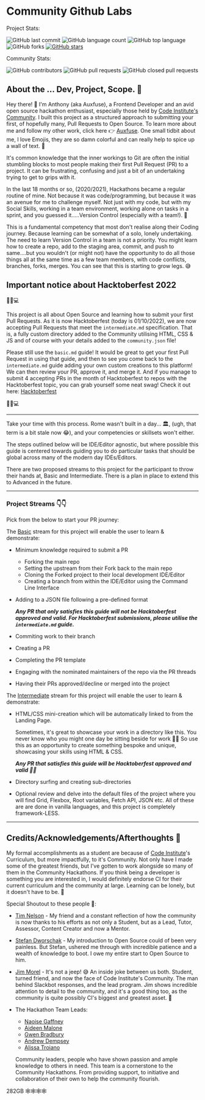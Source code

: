 # Community Github Labs

Project Stats:

![GitHub last commit](https://img.shields.io/github/last-commit/auxfuse/hackathon-git-labs?label=Last%20Commit&color=94ebf1)
![GitHub language count](https://img.shields.io/github/languages/count/auxfuse/hackathon-git-labs?label=Languages&color=072c30)
![GitHub top language](https://img.shields.io/github/languages/top/auxfuse/hackathon-git-labs?color=94ebf1)
![GitHub forks](https://img.shields.io/github/forks/auxfuse/hackathon-git-labs?label=Forks&color=1f5d64)
[![GitHub stars](https://img.shields.io/github/stars/auxfuse/hackathon-git-labs?label=Stars)](https://github.com/auxfuse/hackathon-git-labs/stargazers)

Community Stats:

![GitHub contributors](https://img.shields.io/github/contributors/auxfuse/hackathon-git-labs?label=Contributors&color=94ebf1)
![GitHub pull requests](https://img.shields.io/github/issues-pr-raw/auxfuse/hackathon-git-labs?label=Open%20Pull%20Requests&color=072c30)
![GitHub closed pull requests](https://img.shields.io/github/issues-pr-closed-raw/auxfuse/hackathon-git-labs?label=Closed%20Pull%20Requests&color=94ebf1)

## About the ... Dev, Project, Scope. 🤔

Hey there! 👋 I'm Anthony (aka Auxfuse), a Frontend Developer and an avid open source hackathon enthusiast, especially those held by [Code Institute's Community](https://codeinstitute.net/ie/). I built this project as a structured approach to submitting your first, of hopefully many, Pull Requests to Open Source. To learn more about me and follow my other work, click here 👉 [Auxfuse](https://github.com/auxfuse). One small tidbit about me, I love Emojis, they are so damn colorful and can really help to spice up a wall of text. 📃

It's common knowledge that the inner workings to Git are often the initial stumbling blocks to most people making their first Pull Request (PR) to a project. It can be frustrating, confusing and just a bit of an undertaking trying to get to grips with it.

In the last 18 months or so, (2020/2021), Hackathons became a regular routine of mine. Not because it was code/programming, but because it was an avenue for me to challenge myself. Not just with my code, but with my Social Skills, working in a team environment, working alone on tasks in a sprint, and you guessed it.....Version Control (especially with a team!). 🔀

This is a fundamental competency that most don't realise along their Coding journey. Because learning can be somewhat of a solo, lonely undertaking. The need to learn Version Control in a team is not a priority. You might learn how to create a repo, add to the staging area, commit, and push to same....but you wouldn't (or might not) have the opportunity to do all those things all at the same time as a few team members, with code conflicts, branches, forks, merges. You can see that this is starting to grow legs. 😅

## Important notice about Hacktoberfest 2022

🎃🌐💻

This project is all about Open Source and learning how to submit your first Pull Requests. As it is now Hacktoberfest (today is 01/10/2022), we are now accepting Pull Requests that meet the `intermediate.md` specification. That is, a fully custom directory added to the Community utilising HTML, CSS & JS and of course with your details added to the `community.json` file!

Please still use the `basic.md` guide! It would be great to get your first Pull Request in using that guide, and then to see you come back to the `intermediate.md` guide adding your own custom creations to this platform! We can then review your PR, approve it, and merge it. And if you manage to submit 4 accepting PRs in the month of Hacktoberfest to repos with the Hacktoberfest topic, you can grab yourself some neat swag! Check it out here: [Hacktoberfest](https://hacktoberfest.com/)

🎃🌐💻

--- --- --- --- --- --- --- ---

Take your time with this process. Rome wasn't built in a day... 🏛, (ugh, that term is a bit stale now 😂), and your competencies or skillsets won't either.

The steps outlined below will be IDE/Editor agnostic, but where possible this guide is centered towards guiding you to do particular tasks that should be global across many of the modern day IDEs/Editors.

There are two proposed streams to this project for the participant to throw their hands at, Basic and Intermediate. There is a plan in place to extend this to Advanced in the future.

--- 

### Project Streams 👇👇

Pick from the below to start your PR journey:

The [Basic](basic.md) stream for this project will enable the user to learn & demonstrate:
- Minimum knowledge required to submit a PR
    - Forking the main repo
    - Setting the upstream from their Fork back to the main repo
    - Cloning the Forked project to their local development IDE/Editor
    - Creating a branch from within the IDE/Editor using the Command Line Interface
- Adding to a JSON file following a pre-defined format

    ***Any PR that only satisfies this guide will not be Hacktoberfest approved and valid. For Hacktoberfest submissions, please utilise the `intermediate.md` guide.***

- Commiting work to their branch
- Creating a PR
- Completing the PR template
- Engaging with the nominated maintainers of the repo via the PR threads
- Having their PRs approved/decline or merged into the project

The [Intermediate](intermediate.md) stream for this project will enable the user to learn & demonstrate:
- HTML/CSS mini-creation which will be automatically linked to from the Landing Page.

    Sometimes, it's great to showcase your work in a directory like this. You never know who you might one day be sitting beside for work 🙂😀 So use this as an opportunity to create something bespoke and unique, showcasing your skills using HTML & CSS.
    
    ***Any PR that satisfies this guide will be Hacktoberfest approved and valid 👏👏***

- Directory surfing and creating sub-directories
- Optional review and delve into the default files of the project where you will find Grid, Flexbox, Root variables, Fetch API, JSON etc. All of these are are done in vanilla languages, and this project is completely framework-LESS.

---

## Credits/Acknowledgements/Afterthoughts 💭

My formal accomplishments as a student are because of [Code Institute](https://codeinstitute.net/ie/)'s Curriculum, but more impactfully, to it's Community. Not only have I made some of the greatest friends, but I've gotten to work alongside so many of them in the Community Hackathons. If you think being a developer is something you are interested in, I would definitely endorse CI for their current curriculum and the community at large. Learning can be lonely, but it doesn't have to be. 🤜

Special Shoutout to these people 🙌:
- [Tim Nelson](https://github.com/TravelTimN) - My friend and a constant reflection of how the community is now thanks to his efforts as not only a Student, but as a Lead, Tutor, Assessor, Content Creator and now a Mentor.
- [Stefan Dworschak](https://github.com/stefdworschak) - My introduction to Open Source could of been very painless. But Stefan, ushered me through with incredible patience and a wealth of knowledge to boot. I owe my entire start to Open Source to him.
- [Jim Morel](https://github.com/JimLynx) - It's not a jeep! 😅 An inside joke between us both. Student, turned friend, and now the face of Code Institute's Community. The man behind Slackbot responses, and the lead program. Jim shows incredible attention to detail to the community, and it's a good thing too, as the community is quite possibly CI's biggest and greatest asset. 🤜
- The Hackathon Team Leads:
    - [Naoise Gaffney](https://github.com/NaoiseGaffney)
    - [Aideen Malone](https://github.com/AideenM12)
    - [Gwen Bradbury](https://github.com/Gwen-Bradbury)
    - [Andrew Dempsey](https://github.com/andrewdempsey2018)
    - [Alissa Troiano](https://github.com/alissatroiano)

    Community leaders, people who have shown passion and ample knowledge to others in need. This team is a cornerstone to the Community Hackathons. From providing support, to initiative and collaboration of their own to help the community flourish.


282GB 🕸🕸🕸🕸